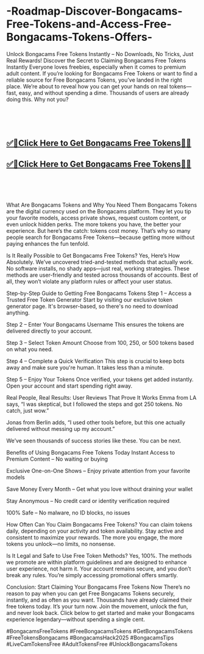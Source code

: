 # -Roadmap-Discover-Bongacams-Free-Tokens-and-Access-Free-Bongacams-Tokens-Offers-

Unlock Bongacams Free Tokens Instantly – No Downloads, No Tricks, Just Real Rewards!
Discover the Secret to Claiming Bongacams Free Tokens Instantly
Everyone loves freebies, especially when it comes to premium adult content. If you’re looking for Bongacams Free Tokens or want to find a reliable source for Free Bongacams Tokens, you’ve landed in the right place. We’re about to reveal how you can get your hands on real tokens—fast, easy, and without spending a dime. Thousands of users are already doing this. Why not you?

<br><br><br>
<b><h2><a href="https://www.usgrabber.com/bongacams-offer-at/">✅🎯Click Here to Get Bongacams Free Tokens🎯✅</a>

</h2></b>

<b><h2><a href="https://www.usgrabber.com/bongacams-offer-at/">✅🎯Click Here to Get Bongacams Free Tokens🎯✅</a>

</h2></b> <br><br><br>

What Are Bongacams Tokens and Why You Need Them
Bongacams Tokens are the digital currency used on the Bongacams platform. They let you tip your favorite models, access private shows, request custom content, or even unlock hidden perks. The more tokens you have, the better your experience. But here’s the catch: tokens cost money. That’s why so many people search for Bongacams Free Tokens—because getting more without paying enhances the fun tenfold.

Is It Really Possible to Get Bongacams Free Tokens? Yes, Here’s How
Absolutely. We’ve uncovered tried-and-tested methods that actually work. No software installs, no shady apps—just real, working strategies. These methods are user-friendly and tested across thousands of accounts. Best of all, they won’t violate any platform rules or affect your user status.

Step-by-Step Guide to Getting Free Bongacams Tokens
Step 1 – Access a Trusted Free Token Generator
Start by visiting our exclusive token generator page. It's browser-based, so there's no need to download anything.

Step 2 – Enter Your Bongacams Username
This ensures the tokens are delivered directly to your account.

Step 3 – Select Token Amount
Choose from 100, 250, or 500 tokens based on what you need.

Step 4 – Complete a Quick Verification
This step is crucial to keep bots away and make sure you're human. It takes less than a minute.

Step 5 – Enjoy Your Tokens
Once verified, your tokens get added instantly. Open your account and start spending right away.

Real People, Real Results: User Reviews That Prove It Works
Emma from LA says, “I was skeptical, but I followed the steps and got 250 tokens. No catch, just wow.”

Jonas from Berlin adds, “I used other tools before, but this one actually delivered without messing up my account.”

We’ve seen thousands of success stories like these. You can be next.

Benefits of Using Bongacams Free Tokens Today
Instant Access to Premium Content – No waiting or buying

Exclusive One-on-One Shows – Enjoy private attention from your favorite models

Save Money Every Month – Get what you love without draining your wallet

Stay Anonymous – No credit card or identity verification required

100% Safe – No malware, no ID blocks, no issues

How Often Can You Claim Bongacams Free Tokens?
You can claim tokens daily, depending on your activity and token availability. Stay active and consistent to maximize your rewards. The more you engage, the more tokens you unlock—no limits, no nonsense.

Is It Legal and Safe to Use Free Token Methods?
Yes, 100%. The methods we promote are within platform guidelines and are designed to enhance user experience, not harm it. Your account remains secure, and you don’t break any rules. You’re simply accessing promotional offers smartly.

Conclusion: Start Claiming Your Bongacams Free Tokens Now
There’s no reason to pay when you can get Free Bongacams Tokens securely, instantly, and as often as you want. Thousands have already claimed their free tokens today. It’s your turn now. Join the movement, unlock the fun, and never look back. Click below to get started and make your Bongacams experience legendary—without spending a single cent.

#BongacamsFreeTokens #FreeBongacamsTokens #GetBongacamsTokens #FreeTokensBongacams #BongacamsHack2025 #BongacamsTips #LiveCamTokensFree #AdultTokensFree #UnlockBongacamsTokens
